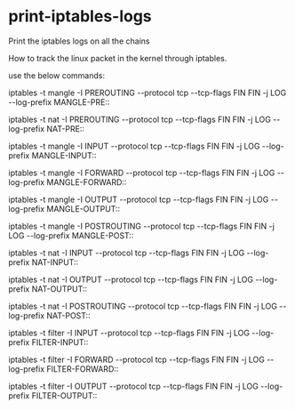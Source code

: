 # print-iptables-logs
Print the iptables logs on all the chains

How to track the linux packet in the kernel through iptables.

use the below commands:

iptables -t mangle -I PREROUTING --protocol tcp --tcp-flags FIN FIN -j LOG --log-prefix MANGLE-PRE::

iptables -t nat -I PREROUTING --protocol tcp --tcp-flags FIN FIN -j LOG --log-prefix NAT-PRE::

iptables -t mangle -I INPUT --protocol tcp --tcp-flags FIN FIN -j LOG --log-prefix MANGLE-INPUT::

iptables -t mangle -I FORWARD --protocol tcp --tcp-flags FIN FIN -j LOG --log-prefix MANGLE-FORWARD::

iptables -t mangle -I OUTPUT --protocol tcp --tcp-flags FIN FIN -j LOG --log-prefix MANGLE-OUTPUT::

iptables -t mangle -I POSTROUTING --protocol tcp --tcp-flags FIN FIN -j LOG --log-prefix MANGLE-POST::

iptables -t nat -I INPUT --protocol tcp --tcp-flags FIN FIN -j LOG --log-prefix NAT-INPUT::

iptables -t nat -I OUTPUT --protocol tcp --tcp-flags FIN FIN -j LOG --log-prefix NAT-OUTPUT::

iptables -t nat -I POSTROUTING --protocol tcp --tcp-flags FIN FIN -j LOG --log-prefix NAT-POST::

iptables -t filter -I INPUT --protocol tcp --tcp-flags FIN FIN -j LOG --log-prefix FILTER-INPUT::

iptables -t filter -I FORWARD --protocol tcp --tcp-flags FIN FIN -j LOG --log-prefix FILTER-FORWARD::

iptables -t filter -I OUTPUT --protocol tcp --tcp-flags FIN FIN -j LOG --log-prefix FILTER-OUTPUT::
